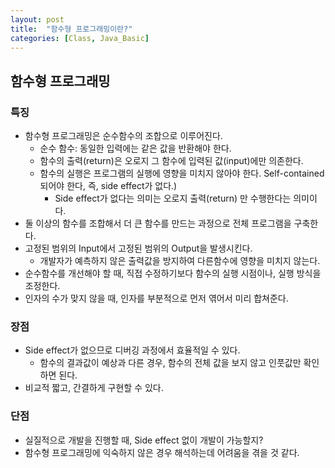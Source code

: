 ```yaml
---
layout: post
title:  "함수형 프로그래밍이란?"
categories: [Class, Java_Basic]
---
```


## 함수형 프로그래밍
### 특징
- 함수형 프로그래밍은 순수함수의 조합으로 이루어진다.
  * 순수 함수: 동일한 입력에는 같은 값을 반환해야 한다.
  * 함수의 출력(return)은 오로지 그 함수에 입력된 값(input)에만 의존한다.
  * 함수의 실행은 프로그램의 실행에 영향을 미치지 않아야 한다. Self-contained되어야 한다, 즉, side effect가 없다.)
    + Side effect가 없다는 의미는 오로지 출력(return) 만 수행한다는 의미이다.
- 둘 이상의 함수를 조합해서 더 큰 함수를 만드는 과정으로 전체 프로그램을 구축한다.
- 고정된 범위의 Input에서 고정된 범위의 Output을 발생시킨다.
  * 개발자가 예측하지 않은 출력값을 방지하여 다른함수에 영향을 미치지 않는다.
- 순수함수를 개선해야 할 때, 직접 수정하기보다 함수의 실행 시점이나, 실행 방식을 조정한다.
- 인자의 수가 맞지 않을 때, 인자를 부분적으로 먼저 엮어서 미리 합쳐준다.

### 장점
- Side effect가 없으므로 디버깅 과정에서 효율적일 수 있다.
  * 함수의 결과값이 예상과 다른 경우, 함수의 전체 값을 보지 않고 인풋값만 확인하면 된다.
- 비교적 짧고, 간결하게 구현할 수 있다.

### 단점
- 실질적으로 개발을 진행할 때, Side effect 없이 개발이 가능할지?
- 함수형 프로그래밍에 익숙하지 않은 경우 해석하는데 어려움을 겪을 것 같다.